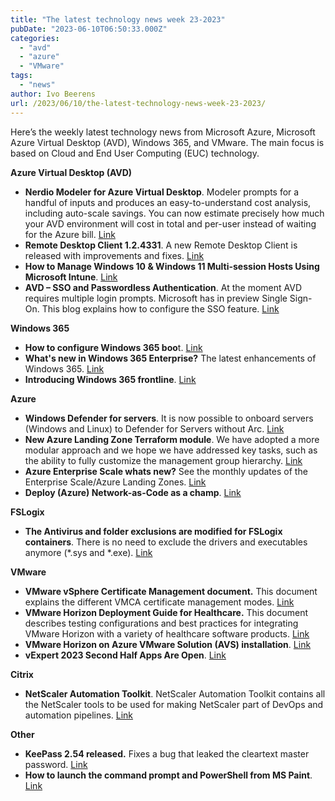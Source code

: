 ```yaml
---
title: "The latest technology news week 23-2023"
pubDate: "2023-06-10T06:50:33.000Z"
categories: 
  - "avd"
  - "azure"
  - "VMware"
tags: 
  - "news"
author: Ivo Beerens
url: /2023/06/10/the-latest-technology-news-week-23-2023/
---
```


Here’s the weekly latest technology news from Microsoft Azure, Microsoft Azure Virtual Desktop (AVD), Windows 365, and VMware. The main focus is based on Cloud and End User Computing (EUC) technology.

**Azure Virtual Desktop (AVD)**

- **Nerdio Modeler for Azure Virtual Desktop**. Modeler prompts for a handful of inputs and produces an easy-to-understand cost analysis, including auto-scale savings. You can now estimate precisely how much your AVD environment will cost in total and per-user instead of waiting for the Azure bill. [Link](https://nmeadvisor.getnerdio.com/)
- **Remote Desktop Client 1.2.4331**. A new Remote Desktop Client is released with improvements and fixes. [Link](https://learn.microsoft.com/en-us/azure/virtual-desktop/whats-new-client-windows)
- **How to Manage Windows 10 & Windows 11 Multi-session Hosts Using Microsoft Intune**. [Link](https://getnerdio.com/academy/manage-windows-10-11-multi-session-hosts-using-microsoft-intune/)
- **AVD – SSO and Passwordless Authentication**. At the moment AVD requires multiple login prompts. Microsoft has in preview Single Sign-On. This blog explains how to configure the SSO feature. [Link](https://tighetec.co.uk/2023/06/08/avd-sso-and-passwordless-authentication-preview/)

**Windows 365**

- **How to configure Windows 365 boo**t. [Link](https://www.linkedin.com/pulse/how-configure-windows-365-boot-robin-hobo/)
- **What's new in Windows 365 Enterprise?** The latest enhancements of Windows 365. [Link](https://learn.microsoft.com/en-us/windows-365/enterprise/whats-new)
- **Introducing Windows 365 frontline**. [Link](https://techlab.blog/introducing-windows-365-frontline/)

**Azure** 

- **Windows Defender for servers**. It is now possible to onboard servers (Windows and Linux) to Defender for Servers without Arc. [Link](https://learn.microsoft.com/en-us/azure/defender-for-cloud/onboard-machines-with-defender-for-endpoint)
- **New Azure Landing Zone Terraform module**. We have adopted a more modular approach and we hope we have addressed key tasks, such as the ability to fully customize the management group hierarchy. [Link](https://github.com/Azure/terraform-azurerm-alz)
- **Azure Enterprise Scale whats new?** See the monthly updates of the Enterprise Scale/Azure Landing Zones. [Link](https://github.com/Azure/Enterprise-Scale/wiki/Whats-new)
- **Deploy (Azure) Network-as-Code as a champ**. [Link](https://blog.cloudtrooper.net/2023/06/08/deploy-azure-network-as-code-as-a-champ/)

**FSLogix**

- **The Antivirus and folder exclusions are modified for FSLogix containers**. There is no need to exclude the drivers and executables anymore (\*.sys and \*.exe). [Link](https://learn.microsoft.com/en-us/fslogix/overview-prerequisites#configure-antivirus-file-and-folder-exclusions)

**VMware**

- **VMware vSphere Certificate Management document.** This document explains the different VMCA certificate management modes. [Link](https://core.VMware.com/api/checkuseraccess?referer=/sites/default/files/associated-content/vSphere_Certificate_Management_-_20230607.pdf)
- **VMware Horizon Deployment Guide for Healthcare.** This document describes testing configurations and best practices for integrating VMware Horizon with a variety of healthcare software products. [Link](https://techzone.VMware.com/resource/VMware-horizon-deployment-guide-healthcare?utm_source=dlvr.it&utm_medium=linkedin#a-1-introduction-and-purpose-of-this-document)
- **VMware Horizon on Azure VMware Solution (AVS) installation**. [Link](https://www.youtube.com/watch?v=j7JF0aJqx3k)
- **vExpert 2023 Second Half Apps Are Open**. [Link](https://blogs.VMware.com/vexpert/2023/06/09/vexpert-2023-second-half-apps-are-open-a-revamped-approach/)

**Citrix**

- **NetScaler Automation Toolkit**. NetScaler Automation Toolkit contains all the NetScaler tools to be used for making NetScaler part of DevOps and automation pipelines. [Link](https://github.com/netscaler/automation-toolkit)

**Other**

- **KeePass 2.54 released.** Fixes a bug that leaked the cleartext master password. [Link](https://keepass.info/news/n230603_2.54.html)
- **How to launch the command prompt and PowerShell from MS Paint**. [Link](https://tzusec.com/how-to-launch-command-prompt-and-PowerShell-from-ms-paint/)